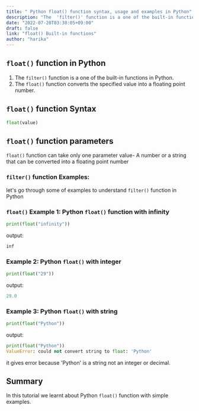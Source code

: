 ```yaml
---
title: " Python float() function syntax, usage and examples in Python"
description: "The  'filter()' function is a one of the built-in functions in Python."
date: "2022-07-20T03:30:05+09:00"
draft: false
link: "float() Built-in functions"
author: "harika"
---
```


## `float()` function in Python

1. The `filter()` function is a one of the built-in functions in Python.
2. The `float()` function converts the specified value into a floating point number.

## `float()` function Syntax

```Python
float(value)
```
##  `float()` function parameters
 
 `float()` function can take only one parameter
value- A number or a string that can be converted into a floating point number

### `filter()` function Examples:

let's go through some of examples to understand `filter()` function in Python

### `float()` Example 1: Python `float()` function with infinity

```Python
print(float("infinity"))
```
output:

```Python
inf
```

### Example 2: Python `float()` with integer

```Python
print(float("29"))
```
output:

```Python
29.0
```

### Example 3: Python `float()` with string

```Python
print(float("Python"))
```
output:

```Python
print(float("Python"))
ValueError: could not convert string to float: 'Python'
```
it gives error because 'Python' is a string not an integer or decimal.

## Summary
In this tutorial we learnt about Python `float()` function with simple examples.
